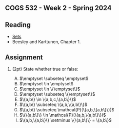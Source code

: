 COGS 532 - Week 2  - Spring 2024
--------------------------------


Reading
-------

* [Sets](https://discrete.openmathbooks.org/dmoi3/sec_intro-sets.html)
* Beesley and Karttunen, Chapter 1.


Assignment
----------

1. (2pt) State whether true or false:

   <ol type="A">
        <li>$\emptyset \subseteq \emptyset$</li>
        <li>$\emptyset \in \emptyset$</li>
        <li>$\emptyset \in \{\emptyset\}$</li>
        <li>$\emptyset \subseteq \{\emptyset\}$</li>
        <li>$\{a,b\} \in \{a,b,c,\{a,b\}\}$</li>
        <li>$\{a,b\} \subseteq \{a,b,\{a,b\}\}$</li>
        <li>$\{a,b\} \subseteq \mathcal{P}(\{a,b,\{a,b\}\})$</li>
        <li>$\{\{a,b\}\} \in \mathcal{P}(\{a,b,\{a,b\}\})$</li>
        <li>$\{a,b,\{a,b\}\} \setminus \{\{a,b\}\} = \{a,b\}$</li>
    </ol>
